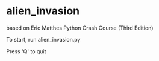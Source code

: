 # alien_invasion
 
based on Eric Matthes Python Crash Course (Third Edition)


To start, run alien_invasion.py

Press 'Q' to quit
